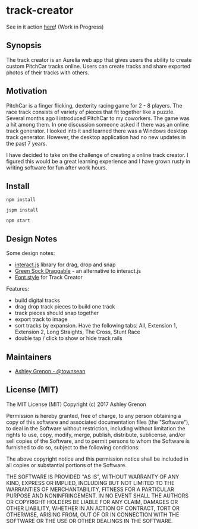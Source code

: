 # track-creator

See in it action [here](http://townsean.github.io/track-creator/)! (Work in Progress)

## Synopsis

The track creator is an Aurelia web app that gives users the ability to create custom PitchCar tracks online. Users can create tracks and share exported photos of their tracks with others.

## Motivation

PitchCar is a finger flicking, dexterity racing game for 2 - 8 players. The race track consists of variety of pieces that fit together like a puzzle. Several months ago I introduced PitchCar to my coworkers. The game was a hit among them. In one discussion someone asked if there was an online track generator. I looked into it and learned there was a Windows desktop track generator. However, the desktop application had no new updates in the past 7 years.   

I have decided to take on the challenge of creating a online track creator.  I figured this would be a great learning experience and I have grown rusty in writing software for fun after work hours.

## Install

```
npm install
```

```
jspm install
```

```
npm start
```

## Design Notes

Some design notes:
* [interact.js](interactjs.io) library for drag, drop and snap 
* [Green Sock Draggable](https://greensock.com/draggable?sub-product=draggable) - an alternative to interact.js
* [Font style](https://fonts.google.com/specimen/Faster+One?selection.family=Faster+One) for Track Creator

Features:
* build digital tracks 
* drag drop track pieces to build one track
* track pieces should snap together
* export track to image
* sort tracks by expansion. Have the following tabs: All, Extension 1, Extension 2, Long Straights, The Cross, Stunt Race
* double tap / click to show or hide track rails

## Maintainers

* [Ashley Grenon - @townsean](https://github.com/townsean)

## License (MIT)

The MIT License (MIT)
Copyright (c) 2017 Ashley Grenon

Permission is hereby granted, free of charge, to any person obtaining a copy of this software and associated documentation files (the "Software"), to deal in the Software without restriction, including without limitation the rights to use, copy, modify, merge, publish, distribute, sublicense, and/or sell copies of the Software, and to permit persons to whom the Software is furnished to do so, subject to the following conditions:

The above copyright notice and this permission notice shall be included in all copies or substantial portions of the Software.

THE SOFTWARE IS PROVIDED "AS IS", WITHOUT WARRANTY OF ANY KIND, EXPRESS OR IMPLIED, INCLUDING BUT NOT LIMITED TO THE WARRANTIES OF MERCHANTABILITY, FITNESS FOR A PARTICULAR PURPOSE AND NONINFRINGEMENT. IN NO EVENT SHALL THE AUTHORS OR COPYRIGHT HOLDERS BE LIABLE FOR ANY CLAIM, DAMAGES OR OTHER LIABILITY, WHETHER IN AN ACTION OF CONTRACT, TORT OR OTHERWISE, ARISING FROM, OUT OF OR IN CONNECTION WITH THE SOFTWARE OR THE USE OR OTHER DEALINGS IN THE SOFTWARE.
